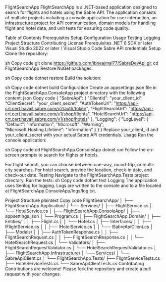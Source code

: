 FlightSearchApp
FlightSearchApp is a .NET-based application designed to search for flights and hotels using the Sabre API. The application consists of multiple projects including a console application for user interaction, an infrastructure project for API communication, domain models for handling flight and hotel data, and unit tests for ensuring code quality.

Table of Contents
Prerequisites
Setup
Configuration
Usage
Testing
Logging
Project Structure
Contributing
License
Prerequisites
.NET 6 SDK or later
Visual Studio 2022 or later / Visual Studio Code
Sabre API credentials
Setup
Clone the repository:

sh
Copy code
git clone https://github.com/ibneajmal77/SabreDevApi.git
cd FlightSearchApp
Restore NuGet packages:

sh
Copy code
dotnet restore
Build the solution:

sh
Copy code
dotnet build
Configuration
Create an appsettings.json file in the FlightSearchApp.ConsoleApp project directory with the following content:
json
Copy code
{
  "SabreApi": {
    "ClientId": "your_client_id",
    "ClientSecret": "your_client_secret",
    "AuthTokenUrl": "https://api-crt.cert.havail.sabre.com/v2/auth/token",
    "FlightSearchUrl": "https://api-crt.cert.havail.sabre.com/v1/shop/flights",
    "HotelSearchUrl": "https://api-crt.cert.havail.sabre.com/v1/shop/hotels"
  },
  "Logging": {
    "LogLevel": {
      "Default": "Information",
      "Microsoft": "Warning",
      "Microsoft.Hosting.Lifetime": "Information"
    }
  }
}
Replace your_client_id and your_client_secret with your actual Sabre API credentials.
Usage
Run the console application:

sh
Copy code
cd FlightSearchApp.ConsoleApp
dotnet run
Follow the on-screen prompts to search for flights or hotels.

For flight search, you can choose between one-way, round-trip, or multi-city searches.
For hotel search, provide the location, check-in date, and check-out date.
Testing
Navigate to the FlightSearchApp.Tests project directory.
Run the tests:
sh
Copy code
dotnet test
Logging
The application uses Serilog for logging. Logs are written to the console and to a file located at FlightSearchApp.ConsoleApp/logs/log.txt.

Project Structure
plaintext
Copy code
FlightSearchApp/
│
├── FlightSearchApp.Application/
│   └── Services/
│       ├── FlightService.cs
│       └── HotelService.cs
│
├── FlightSearchApp.ConsoleApp/
│   ├── appsettings.json
│   └── Program.cs
│
├── FlightSearchApp.Domain/
│   ├── Entities/
│   │   ├── Flight.cs
│   │   └── Hotel.cs
│   ├── Interfaces/
│   │   ├── IFlightService.cs
│   │   ├── IHotelService.cs
│   │   └── ISabreApiClient.cs
│   ├── Models/
│   │   ├── AuthTokenResponse.cs
│   │   ├── FlightSearchRequest.cs
│   │   ├── FlightSearchResponse.cs
│   │   └── HotelSearchRequest.cs
│   └── Validators/
│       ├── FlightSearchRequestValidator.cs
│       └── HotelSearchRequestValidator.cs
│
├── FlightSearchApp.Infrastructure/
│   └── Services/
│       └── SabreApiClient.cs
│
└── FlightSearchApp.Tests/
    ├── FlightServiceTests.cs
    ├── HotelServiceTests.cs
    └── SabreApiClientTests.cs
Contributing
Contributions are welcome! Please fork the repository and create a pull request with your changes.